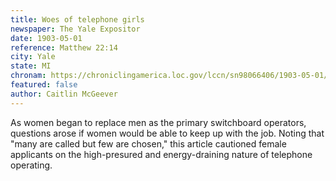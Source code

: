 ```yaml
---
title: Woes of telephone girls
newspaper: The Yale Expositor
date: 1903-05-01
reference: Matthew 22:14
city: Yale
state: MI
chronam: https://chroniclingamerica.loc.gov/lccn/sn98066406/1903-05-01/ed-1/seq-6/#words=many+called+chosen
featured: false
author: Caitlin McGeever
---
```


As women began to replace men as the primary switchboard operators, questions arose if women would be able to keep up with the job. Noting that "many are called but few are chosen," this article cautioned female applicants on the high-presured and energy-draining nature of telephone operating. 
